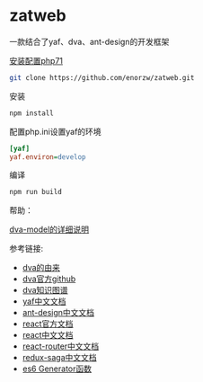 # zatweb
一款结合了yaf、dva、ant-design的开发框架

[安装配置php71](https://github.com/enorzw/zatweb/blob/master/doc/php71.md) 

``` bash
git clone https://github.com/enorzw/zatweb.git
```
安装
``` bash
npm install
```
配置php.ini设置yaf的环境
``` ini
[yaf] 
yaf.environ=develop
```
编译
``` bash
npm run build
```
帮助：

[dva-model的详细说明](https://github.com/enorzw/zatweb/blob/master/doc/model.md) 

参考链接: 
* [dva的由来](https://github.com/sorrycc/blog/issues/6)
* [dva官方github](https://github.com/dvajs/dva)
* [dva知识图谱](https://github.com/dvajs/dva-knowledgemap)
* [yaf中文文档](http://www.php.net/manual/zh/book.yaf.php)
* [ant-design中文文档](https://ant.design/docs/react/introduce-cn)
* [react官方文档](https://facebook.github.io/react/docs/hello-world.html)
* [react中文文档](https://hulufei.gitbooks.io/react-tutorial/content/introduction.html) 
* [react-router中文文档](http://618cj.com/react-router4-0%E8%B7%AF%E7%94%B1%E4%B8%AD%E6%96%87%E6%96%87%E6%A1%A3api/)
* [redux-saga中文文档](http://leonshi.com/redux-saga-in-chinese/docs/introduction/BeginnerTutorial.html?utm_source=tuicool&utm_medium=referral)
* [es6 Generator函数](http://es6.ruanyifeng.com/#docs/generator)